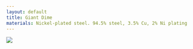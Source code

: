 ```yaml
---
layout: default
title: Giant Dime
materials: Nickel-plated steel. 94.5% steel, 3.5% Cu, 2% Ni plating
---
```


<img src="{{ site.baseurl }}\pics\Micro paddle\IMG_00000156.jpg" class="img-responsive" />

